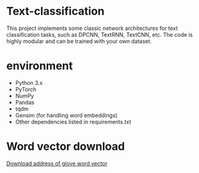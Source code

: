 # Text-classification
This project implements some classic network architectures for text classification tasks, such as DPCNN, TextRNN, TextCNN, etc. The code is highly modular and can be trained with your own dataset.

# environment
  - Python 3.x
  - PyTorch
  - NumPy
  - Pandas
  - tqdm
  - Gensim (for handling word embeddings)
  - Other dependencies listed in requirements.txt
# Word vector download
[Download address of glove word vector](https://nlp.stanford.edu/projects/glove/)

